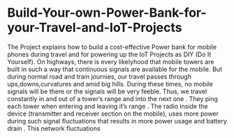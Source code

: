 # Build-Your-own-Power-Bank-for-your-Travel-and-IoT-Projects
The Project explains how to build a cost-effective Power bank for mobile phones during travel and for powering up the IoT Projects as DIY (Do It Yourself).
On highways, there is every likelyhood that mobile towers are built in such a way that continuous signals are available for the mobile. 
But during normal road and train journies, our travel passes through ups,downs,curvatures and amid big hills. During these times, no mobile signals will be there or the signals will be very feeble. Thus, we travel constantly in and out of a tower’s range and into the next one . They ping each tower when entering and leaving it’s range . The radio inside the device (transmitter and receiver section on the mobile), uses more power during such signal fluctuations that results in more power usage and battery drain .
This network fluctuations
